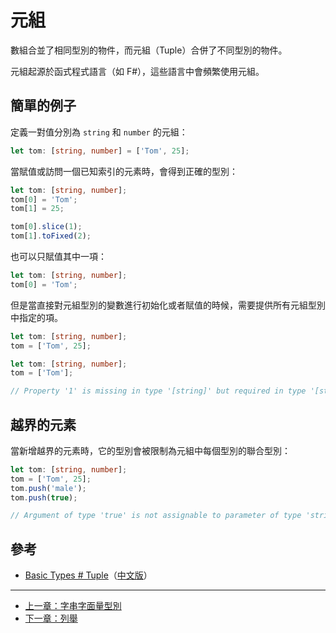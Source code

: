 # 元組

數組合並了相同型別的物件，而元組（Tuple）合併了不同型別的物件。

元組起源於函式程式語言（如 F#），這些語言中會頻繁使用元組。

## 簡單的例子

定義一對值分別為 `string` 和 `number` 的元組：

```ts
let tom: [string, number] = ['Tom', 25];
```

當賦值或訪問一個已知索引的元素時，會得到正確的型別：

```ts
let tom: [string, number];
tom[0] = 'Tom';
tom[1] = 25;

tom[0].slice(1);
tom[1].toFixed(2);
```

也可以只賦值其中一項：

```ts
let tom: [string, number];
tom[0] = 'Tom';
```

但是當直接對元組型別的變數進行初始化或者賦值的時候，需要提供所有元組型別中指定的項。

```ts
let tom: [string, number];
tom = ['Tom', 25];
```

```ts
let tom: [string, number];
tom = ['Tom'];

// Property '1' is missing in type '[string]' but required in type '[string, number]'.
```

## 越界的元素

當新增越界的元素時，它的型別會被限制為元組中每個型別的聯合型別：

```ts
let tom: [string, number];
tom = ['Tom', 25];
tom.push('male');
tom.push(true);

// Argument of type 'true' is not assignable to parameter of type 'string | number'.
```

## 參考

- [Basic Types # Tuple](http://www.typescriptlang.org/docs/handbook/basic-types.html#tuple)（[中文版](https://zhongsp.gitbooks.io/typescript-handbook/content/doc/handbook/Basic%20Types.html#元組-tuple)）

---

- [上一章：字串字面量型別](string-literal-types.md)
- [下一章：列舉](enum.md)
